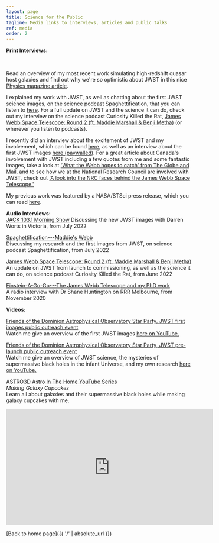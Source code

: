 ```yaml
---
layout: page
title: Science for the Public
tagline: Media links to interviews, articles and public talks
ref: media
order: 2
---
```


**Print Interviews:** <br>

<br>

Read an overview of my most recent work simulating high-redshift quasar host galaxies and find out why we're so optimistic about JWST in this nice <a href="https://physics.aps.org/articles/v15/24">Physics magazine article</a>.

I explained my work with JWST, as well as chatting about the first JWST science images, on the science podcast Spaghettification, that you can listen to <a href="https://open.spotify.com/episode/47AxjutjJLLFTrJ61AmMBX?si=3e0617e3a8604567">here</a>.
For a full update on JWST and the science it can do, check out my interview on the science podcast Curiosity Killed the Rat,
<a href="https://open.spotify.com/episode/5Ose43slYAtAeFlWiEW4Iy?si=6fd12bd6343d464a">James Webb Space Telescope: Round 2 (ft. Maddie Marshall & Benji Metha)</a> (or wherever you listen to podcasts).

I recently did an interview about the excitement of JWST and my involvement, which can be found <a href="https://www.theadvocate.com.au/story/7546611/former-coaster-involved-in-space-telescope-launch/?cs=2606">here</a>, as well as an interview about the first JWST images <a href="https://www.theadvocate.com.au/story/7822459/telescope-performing-better-than-predicted/">here (paywalled)</a>.
For a great article about Canada's involvement with JWST including a few quotes from me and some fantastic images, take a look at <a href="https://www.theglobeandmail.com/canada/article-james-webb-space-telescope-set-to-reveal-universes-outer-limits-to-a/">'What the Webb hopes to catch' from The Globe and Mail</a>, and to see how we at the National Research Council are involved with JWST, check out <a href="https://nrc.canada.ca/en/stories/look-nrc-faces-behind-james-webb-space-telescope">'A look into the NRC faces behind the James Webb Space Telescope.'</a><br>

My previous work was featured by a NASA/STSci press release, which you can read [here](https://www.nasa.gov/feature/goddard/2020/simulations-show-webb-telescope-can-reveal-distant-galaxies-hidden-in-quasars-glare/).

**Audio Interviews:** <br>
[JACK 103.1 Morning Show](https://www.youtube.com/watch?v=AAC_St81ELM&ab_channel=WortsVO)
Discussing the new JWST images with Darren Worts in Victoria, from July 2022

[Spaghettification---Maddie's Webb](https://open.spotify.com/episode/47AxjutjJLLFTrJ61AmMBX?si=3e0617e3a8604567)  
Discussing my research and the first images from JWST, on science podcast Spaghettification, from July 2022

[James Webb Space Telescope: Round 2 (ft. Maddie Marshall & Benji Metha)](https://open.spotify.com/episode/5Ose43slYAtAeFlWiEW4Iy?si=6fd12bd6343d464a)  
An update on JWST from launch to commissioning, as well as the science it can do, on science podcast Curiosity Killed the Rat, from June 2022

[Einstein-A-Go-Go---The James Webb Telescope and my PhD work](https://www.rrr.org.au/shared/podcast-episode/4740/2311000)  
A radio interview with Dr Shane Huntington on RRR Melbourne, from November 2020

<!-- [NASA's James Webb Telescope to Supersede Hubble Telescope Next Year](http://syn.org.au/nasa-james-webb-telescope-supersede-hubble/)
A radio interview with Anneliese Farrer from SYN Melbourne, from November 2020  -->

**Videos:** <br>

[Friends of the Dominion Astrophysical Observatory Star Party, JWST first images public outreach event](https://centreoftheuniverse.org/events/2021/12/18/webb-inar-the-jwst-star-party-part-2#)  
Watch me give an overview of the first JWST images [here on YouTube.](https://centreoftheuniverse.org/events/2022/7/16/jwst)


[Friends of the Dominion Astrophysical Observatory Star Party, JWST pre-launch public outreach event](https://centreoftheuniverse.org/events/2021/12/18/webb-inar-the-jwst-star-party-part-2#)  
Watch me give an overview of JWST science, the mysteries of supermassive black holes in the infant Universe, and my own research [here on YouTube.](https://www.youtube.com/watch?v=QkiDJ1z6WkQ&ab_channel=FriendsoftheDAO)


[ASTRO3D Astro In The Home YouTube Series](https://astro3d.org.au/education-and-outreach/astro-in-the-home/)  
*Making Galaxy Cupcakes*<br>
Learn all about galaxies and their supermassive black holes while making galaxy cupcakes with me.
<iframe width="560" height="315" src="https://www.youtube.com/embed/uwCbAT2DoTY" frameborder="0" allow="accelerometer; autoplay; clipboard-write; encrypted-media; gyroscope; picture-in-picture" allowfullscreen></iframe>


[Back to home page]({{ '/' | absolute_url }})
